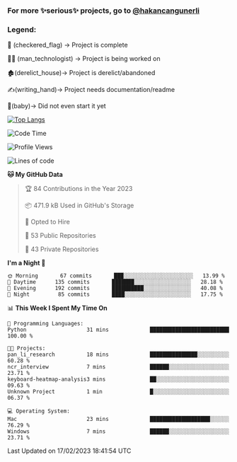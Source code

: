### For more ✨serious✨ projects, go to [@hakancangunerli](https://github.com/hakancangunerli)


### Legend:


🏁 (checkered_flag) -> Project is complete

👨‍💻 (man_technologist)   -> Project is being worked on

🏚️(derelict_house)-> Project is derelict/abandoned

✍️(writing_hand)-> Project needs documentation/readme

👶(baby)-> Did not even start it yet

[![Top Langs](https://github-readme-stats.vercel.app/api/top-langs/?username=johngunerli&layout=compact&hide=tex,html,shell,assembly,C&langs_count=6&exclude_repo=2015-csharp)](https://github.com/anuraghazra/github-readme-stats)


<!--START_SECTION:waka-->
![Code Time](http://img.shields.io/badge/Code%20Time-385%20hrs-blue)

![Profile Views](http://img.shields.io/badge/Profile%20Views-5-blue)

![Lines of code](https://img.shields.io/badge/From%20Hello%20World%20I%27ve%20Written-1%20Million%20lines%20of%20code-blue)

**🐱 My GitHub Data** 

> 🏆 84 Contributions in the Year 2023
 > 
> 📦 471.9 kB Used in GitHub's Storage 
 > 
> 💼 Opted to Hire
 > 
> 📜 53 Public Repositories 
 > 
> 🔑 43 Private Repositories  
 > 
**I'm a Night 🦉** 

```text
🌞 Morning       67 commits       ███░░░░░░░░░░░░░░░░░░░░░░   13.99 % 
🌆 Daytime      135 commits       ███████░░░░░░░░░░░░░░░░░░   28.18 % 
🌃 Evening      192 commits       ██████████░░░░░░░░░░░░░░░   40.08 % 
🌙 Night         85 commits       ████░░░░░░░░░░░░░░░░░░░░░   17.75 % 

```


📊 **This Week I Spent My Time On** 

```text
💬 Programming Languages: 
Python                   31 mins             █████████████████████████   100.00 % 

🐱‍💻 Projects: 
pan_li_research          18 mins             ███████████████░░░░░░░░░░   60.28 % 
ncr_interview            7 mins              ██████░░░░░░░░░░░░░░░░░░░   23.71 % 
keyboard-heatmap-analysis3 mins              ██░░░░░░░░░░░░░░░░░░░░░░░   09.63 % 
Unknown Project          1 min               █░░░░░░░░░░░░░░░░░░░░░░░░   06.37 % 

💻 Operating System: 
Mac                      23 mins             ███████████████████░░░░░░   76.29 % 
Windows                  7 mins              ██████░░░░░░░░░░░░░░░░░░░   23.71 % 

```


 Last Updated on 17/02/2023 18:41:54 UTC
<!--END_SECTION:waka-->


